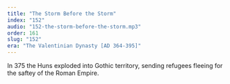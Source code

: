 ```yaml
---
title: "The Storm Before the Storm"
index: "152"
audio: "152-the-storm-before-the-storm.mp3"
order: 161
slug: "152"
era: "The Valentinian Dynasty [AD 364-395]"
---
```


In 375 the Huns exploded into Gothic territory, sending refugees fleeing for the saftey of the Roman Empire.


